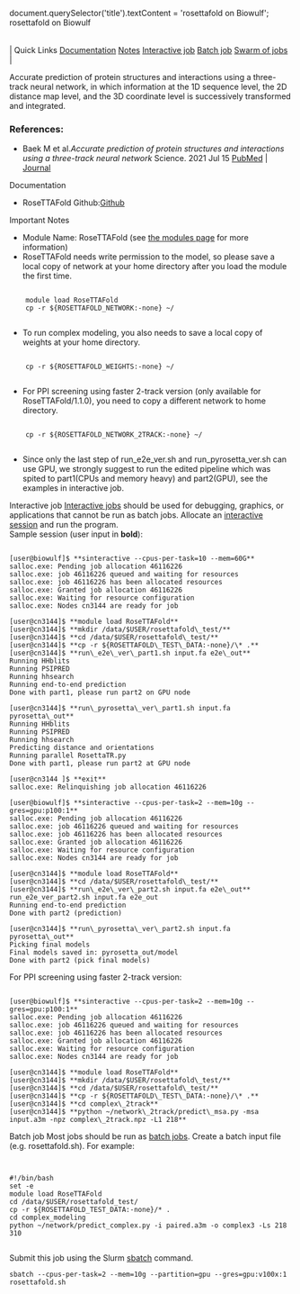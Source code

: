 

document.querySelector('title').textContent = 'rosettafold on Biowulf';
rosettafold on Biowulf


|  |
| --- |
| 
Quick Links
[Documentation](#doc)
[Notes](#notes)
[Interactive job](#int) 
[Batch job](#sbatch) 
[Swarm of jobs](#swarm) 
 |



Accurate prediction of protein structures and interactions using a three-track neural network, in which information at the 1D sequence level, the 2D distance map level, and the 3D coordinate level is successively transformed and integrated. 






### References:


* Baek M et al.*Accurate prediction of protein structures and interactions using a three-track neural network* Science. 2021 Jul 15
 [PubMed](https://pubmed.ncbi.nlm.nih.gov/34282049/) | 
 [Journal](https://science.sciencemag.org/content/early/2021/07/19/science.abj8754.long)


Documentation
* RoseTTAFold Github:[Github](https://github.com/RosettaCommons/RoseTTAFold)


Important Notes
* Module Name: RoseTTAFold (see [the modules page](/apps/modules.html) for more information)
 * RoseTTAFold needs write permission to the model, so please save a local copy of network at your home directory after you load the module the first time.
 
```

	module load RoseTTAFold
	cp -r ${ROSETTAFOLD_NETWORK:-none} ~/
	
```
* To run complex modeling, you also needs to save a local copy of weights at your home directory. 
 
```

	cp -r ${ROSETTAFOLD_WEIGHTS:-none} ~/
	
```
* For PPI screening using faster 2-track version (only available for RoseTTAFold/1.1.0), you need to copy a different network to home directory.
 
```

	cp -r ${ROSETTAFOLD_NETWORK_2TRACK:-none} ~/
	
```
* Since only the last step of run\_e2e\_ver.sh and run\_pyrosetta\_ver.sh can use GPU, we strongly suggest to run the edited pipeline which was spited to part1(CPUs and memory heavy) and part2(GPU), see the examples in interactive job.




Interactive job
[Interactive jobs](/docs/userguide.html#int) should be used for debugging, graphics, or applications that cannot be run as batch jobs.
Allocate an [interactive session](/docs/userguide.html#int) and run the program.   
Sample session (user input in **bold**):



```

[user@biowulf]$ **sinteractive --cpus-per-task=10 --mem=60G**
salloc.exe: Pending job allocation 46116226
salloc.exe: job 46116226 queued and waiting for resources
salloc.exe: job 46116226 has been allocated resources
salloc.exe: Granted job allocation 46116226
salloc.exe: Waiting for resource configuration
salloc.exe: Nodes cn3144 are ready for job

[user@cn3144]$ **module load RoseTTAFold**
[user@cn3144]$ **mkdir /data/$USER/rosettafold\_test/**
[user@cn3144]$ **cd /data/$USER/rosettafold\_test/**
[user@cn3144]$ **cp -r ${ROSETTAFOLD\_TEST\_DATA:-none}/\* .**
[user@cn3144]$ **run\_e2e\_ver\_part1.sh input.fa e2e\_out**
Running HHblits
Running PSIPRED
Running hhsearch
Running end-to-end prediction
Done with part1, please run part2 on GPU node

[user@cn3144]$ **run\_pyrosetta\_ver\_part1.sh input.fa pyrosetta\_out**
Running HHblits
Running PSIPRED
Running hhsearch
Predicting distance and orientations
Running parallel RosettaTR.py
Done with part1, please run part2 at GPU node

[user@cn3144 ]$ **exit**
salloc.exe: Relinquishing job allocation 46116226

[user@biowulf]$ **sinteractive --cpus-per-task=2 --mem=10g --gres=gpu:p100:1**
salloc.exe: Pending job allocation 46116226
salloc.exe: job 46116226 queued and waiting for resources
salloc.exe: job 46116226 has been allocated resources
salloc.exe: Granted job allocation 46116226
salloc.exe: Waiting for resource configuration
salloc.exe: Nodes cn3144 are ready for job

[user@cn3144]$ **module load RoseTTAFold**
[user@cn3144]$ **cd /data/$USER/rosettafold\_test/**
[user@cn3144]$ **run\_e2e\_ver\_part2.sh input.fa e2e\_out**
run_e2e_ver_part2.sh input.fa e2e_out
Running end-to-end prediction
Done with part2 (prediction)

[user@cn3144]$ **run\_pyrosetta\_ver\_part2.sh input.fa pyrosetta\_out**
Picking final models
Final models saved in: pyrosetta_out/model
Done with part2 (pick final models)

```

 For PPI screening using faster 2-track version:

```

[user@biowulf]$ **sinteractive --cpus-per-task=2 --mem=10g --gres=gpu:p100:1**
salloc.exe: Pending job allocation 46116226
salloc.exe: job 46116226 queued and waiting for resources
salloc.exe: job 46116226 has been allocated resources
salloc.exe: Granted job allocation 46116226
salloc.exe: Waiting for resource configuration
salloc.exe: Nodes cn3144 are ready for job

[user@cn3144]$ **module load RoseTTAFold**
[user@cn3144]$ **mkdir /data/$USER/rosettafold\_test/**
[user@cn3144]$ **cd /data/$USER/rosettafold\_test/**
[user@cn3144]$ **cp -r ${ROSETTAFOLD\_TEST\_DATA:-none}/\* .**
[user@cn3144]$ **cd complex\_2track**
[user@cn3144]$ **python ~/network\_2track/predict\_msa.py -msa input.a3m -npz complex\_2track.npz -L1 218**

```


Batch job
Most jobs should be run as [batch jobs](/docs/userguide.html#submit).
Create a batch input file (e.g. rosettafold.sh). For example:



```


#!/bin/bash
set -e
module load RoseTTAFold
cd /data/$USER/rosettafold_test/
cp -r ${ROSETTAFOLD_TEST_DATA:-none}/* .
cd complex_modeling
python ~/network/predict_complex.py -i paired.a3m -o complex3 -Ls 218 310


```

Submit this job using the Slurm [sbatch](/docs/userguide.html) command.



```
sbatch --cpus-per-task=2 --mem=10g --partition=gpu --gres=gpu:v100x:1 rosettafold.sh
```











